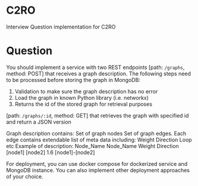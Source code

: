 # C2RO
Interview Question implementation for C2RO

# Question
You should implement a service with two REST endpoints
[path: `/graphs`, method: POST] that receives a graph description.
The following steps need to be processed before storing the graph in MongoDB:
1. Validation to make sure the graph description has no error
2. Load the graph in known Python library (i.e. networkx)
3. Returns the id of the stored graph for retrieval purposes

[path: `/graphs/:id`, method: GET] that retrieves the graph with specified id and return a JSON version

Graph description contains:
Set of graph nodes
Set of graph edges.
  Each edge contains extendable list of meta data including:
    Weight
    Direction
    Loop
    etc
Example of description:
    Node_Name Node_Name Weight Direction
    [node1]   [node2]   1.6    [node1]-[node2]


For deployment, you can use docker compose for dockerized service and MongoDB instance. You can also implement other deployment approaches of your choice.
